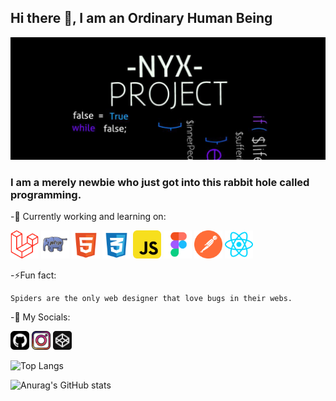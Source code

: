 ## Hi there 👋, I am an Ordinary Human Being
![](https://github.com/iArsene69/iArsene69/blob/main/banner.jpg)

### I am a merely newbie who just got into this rabbit hole called programming.

-🔰 Currently working and learning on: 

<img src='https://github.com/iArsene69/iArsene69/blob/main/laravel-svgrepo-com.svg' alt='laravel' height='45'>  <img src='https://github.com/iArsene69/iArsene69/blob/main/php2-svgrepo-com.svg' alt='php' height='45'> <img src='https://github.com/iArsene69/iArsene69/blob/main/html-5-svgrepo-com.svg' alt='html' height='45'> <img src='https://github.com/iArsene69/iArsene69/blob/main/css-3-svgrepo-com.svg' alt='css' height='45'>  <img src='https://github.com/iArsene69/iArsene69/blob/main/javascript-svgrepo-com.svg' alt='javascript' height='45'>  <img src='https://github.com/iArsene69/iArsene69/blob/main/figma-svgrepo-com.svg' alt='figma' height='45'>  <img src='https://github.com/iArsene69/iArsene69/blob/main/postman-icon-svgrepo-com.svg' alt='postman' height='45'> <img src='https://github.com/iArsene69/iArsene69/blob/main/react-svgrepo-com.svg' alt='react' height='45'>


-⚡Fun fact: 

    Spiders are the only web designer that love bugs in their webs. 

-🔗 My Socials:

[<img src='https://github.com/iArsene69/iArsene69/blob/main/github-svgrepo-com.svg' alt='github' height='30'>](https://github.com/iArsene69)  [<img src='https://github.com/iArsene69/iArsene69/blob/main/instagram-svgrepo-com.svg' alt='instagram' height='30'>](https://www.instagram.com/nite.nyx/)  [<img src='https://github.com/iArsene69/iArsene69/blob/main/codepen-svgrepo-com.svg' alt='codepen' height='30'>](https://codepen.io/iArsene69)  

![Top Langs](https://github-readme-stats.vercel.app/api/top-langs/?username=iArsene69&layout=compact&theme=tokyonight)      

![Anurag's GitHub stats](https://github-readme-stats.vercel.app/api?username=iArsene69&show_icons=true&theme=tokyonight)





